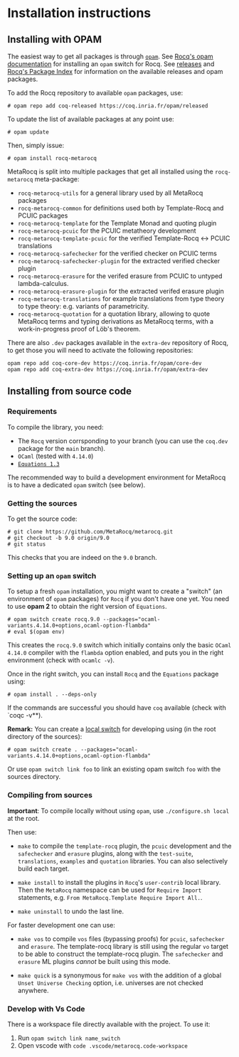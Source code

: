# Installation instructions

## Installing with OPAM

The easiest way to get all packages is through [`opam`](http://opam.ocaml.org).
See [Rocq's opam documentation](https://coq.inria.fr/opam-using.html)
for installing an `opam` switch for Rocq.
See [releases](https://github.com/MetaRocq/metarocq/releases) and
[Rocq's Package Index](https://coq.inria.fr/opam/www/) for information on
the available releases and opam packages.

To add the Rocq repository to available `opam` packages, use:

    # opam repo add coq-released https://coq.inria.fr/opam/released

To update the list of available packages at any point use:

    # opam update

Then, simply issue:

    # opam install rocq-metarocq

MetaRocq is split into multiple packages that get all installed using the
`rocq-metarocq` meta-package:

 - `rocq-metarocq-utils` for a general library used by all MetaRocq packages
 - `rocq-metarocq-common` for definitions used both by Template-Rocq and PCUIC packages
 - `rocq-metarocq-template` for the Template Monad and quoting plugin
 - `rocq-metarocq-pcuic` for the PCUIC metatheory development
 - `rocq-metarocq-template-pcuic` for the verified Template-Rocq <-> PCUIC translations
 - `rocq-metarocq-safechecker` for the verified checker on PCUIC terms
 - `rocq-metarocq-safechecker-plugin` for the extracted verified checker plugin
 - `rocq-metarocq-erasure` for the verifed erasure from PCUIC to
   untyped lambda-calculus.
 - `rocq-metarocq-erasure-plugin` for the extracted verifed erasure plugin
 - `rocq-metarocq-translations` for example translations from type theory
   to type theory: e.g. variants of parametricity.
 - `rocq-metarocq-quotation` for a quotation library, allowing to
   quote MetaRocq terms and typing derivations as MetaRocq terms,
   with a work-in-progress proof of Löb's theorem.

There are also `.dev` packages available in the `extra-dev` repository
of Rocq, to get those you will need to activate the following repositories:

    opam repo add coq-core-dev https://coq.inria.fr/opam/core-dev
    opam repo add coq-extra-dev https://coq.inria.fr/opam/extra-dev


## Installing from source code

### Requirements

To compile the library, you need:

- The `Rocq` version corrsponding to your branch (you can use the `coq.dev` package
  for the `main` branch).
- `OCaml` (tested with `4.14.0`)
- [`Equations 1.3`](http://mattam82.github.io/Rocq-Equations/)

The recommended way to build a development environment for MetaRocq is
to have a dedicated `opam` switch (see below).

### Getting the sources

To get the source code:

    # git clone https://github.com/MetaRocq/metarocq.git
    # git checkout -b 9.0 origin/9.0
    # git status

This checks that you are indeed on the `9.0` branch.

### Setting up an `opam` switch

To setup a fresh `opam` installation, you might want to create a
"switch" (an environment of `opam` packages) for `Rocq` if you don't have
one yet. You need to use **opam 2** to obtain the right version of
`Equations`.

    # opam switch create rocq.9.0 --packages="ocaml-variants.4.14.0+options,ocaml-option-flambda"
    # eval $(opam env)

This creates the `rocq.9.0` switch which initially contains only the
basic `OCaml` `4.14.0` compiler with the `flambda` option enabled,
and puts you in the right environment (check with `ocamlc -v`).

Once in the right switch, you can install `Rocq` and the `Equations` package using:

    # opam install . --deps-only

If the commands are successful you should have `coq` available (check with `coqc -v**).


**Remark:** You can create a [local switch](https://opam.ocaml.org/blog/opam-20-tips/#Local-switches) for
developing using (in the root directory of the sources):

    # opam switch create . --packages="ocaml-variants.4.14.0+options,ocaml-option-flambda"

Or use `opam switch link foo` to link an existing opam switch `foo` with
the sources directory.


### Compiling from sources

**Important**: To compile locally without using `opam`, use `./configure.sh local` at the root.

Then use:

- `make` to compile the `template-rocq` plugin, the `pcuic`
  development and the `safechecker` and `erasure` plugins,
  along with the `test-suite`, `translations`, `examples`
  and `quotation` libraries.
  You can also selectively build each target.

- `make install` to install the plugins in `Rocq`'s `user-contrib` local
  library. Then the `MetaRocq` namespace can be used for `Require
  Import` statements, e.g. `From MetaRocq.Template Require Import All.`.

- `make uninstall` to undo the last line.

For faster development one can use:

- `make vos` to compile `vos` files (bypassing proofs)
  for `pcuic`, `safechecker` and `erasure`. The template-rocq library is still using the regular `vo` target to be able
  to construct the template-rocq plugin. The `safechecker` and
  `erasure` ML plugins *cannot* be built using this mode.

- `make quick` is a synonymous for `make vos` with the addition of a global `Unset Universe Checking` option, i.e.
universes are not checked anywhere.

### Develop with Vs Code

There is a workspace file directly available with the project.
To use it:
1. Run `opam switch link name_switch`
2. Open vscode with `code .vscode/metarocq.code-workspace`


